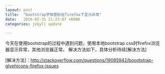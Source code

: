 ```yaml
---
layout: post
title:  "bootstrap字体图标在firefox下显示异常"
date:   2016-05-31 21:23:07 +0800
categories: jekyll update

---
```

今天在使用bootstrap的过程中遇到问题，使用本地bootstrap.css时firefox浏览器显示异常，其他浏览器正常。
解决方法如下，具体分析待续[解决方法]


[解决方法]：http://stackoverflow.com/questions/19085942/boootstrap-glyphicons-firefox-issues
